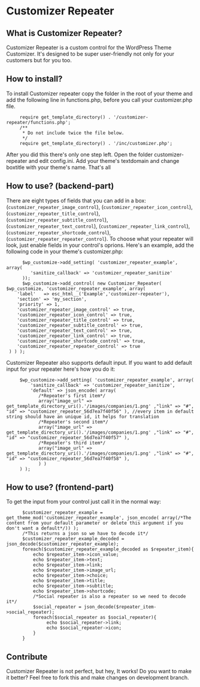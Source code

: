 # Customizer Repeater

## What is Customizer Repeater?

Customizer Repeater is a custom control for the WordPress Theme Customizer. It's designed to be super user-friendly not only for your customers but for you too.

## How to install?

To install Customizer repeater copy the folder in the root of your theme and add the following line in functions.php, before you call your customizer.php file.

         require get_template_directory() . '/customizer-repeater/functions.php';
         /**
          * Do not include twice the file below.
          */
         require get_template_directory() . '/inc/customizer.php';

After you did this there's only one step left. Open the folder customizer-repeater and edit config.ini. Add your theme's textdomain and change boxtitle with your theme's name.
That's all

## How to use? (backend-part)

There are eight types of fields that you can add in a box: (`customizer_repeater_image_control`), (`customizer_repeater_icon_control`), (`customizer_repeater_title_control`), (`customizer_repeater_subtitle_control`), (`customizer_repeater_text_control`), (`customizer_repeater_link_control`), (`customizer_repeater_shortcode_control`), (`customizer_repeater_repeater_control`). To choose what your repeater will look, just enable fields in your control's oprions. Here's an example, add the following code in your theme's customizer.php:

          $wp_customize->add_setting( 'customizer_repeater_example', array(
             'sanitize_callback' => 'customizer_repeater_sanitize'
          ));
          $wp_customize->add_control( new Customizer_Repeater( $wp_customize, 'customizer_repeater_example', array(
		'label'   => esc_html__('Example','customizer-repeater'),
		'section' => 'my_section',
		'priority' => 1,
		'customizer_repeater_image_control' => true,
		'customizer_repeater_icon_control' => true,
		'customizer_repeater_title_control' => true,
		'customizer_repeater_subtitle_control' => true,
		'customizer_repeater_text_control' => true,
		'customizer_repeater_link_control' => true,
		'customizer_repeater_shortcode_control' => true,
		'customizer_repeater_repeater_control' => true
	 ) ) );


Customizer Repeater also supports default input. If you want to add default input for your repeater here's how you do it:

         $wp_customize->add_setting( 'customizer_repeater_example', array(
             'sanitize_callback' => 'customizer_repeater_sanitize',
             'default' => json_encode( array(
                /*Repeater's first item*/
                array("image_url" => get_template_directory_uri().'/images/companies/1.png' ,"link" => "#", "id" => "customizer_repeater_56d7ea7f40f56" ), //every item in default string should have an unique id, it helps for translation
                /*Repeater's second item*/
                array("image_url" => get_template_directory_uri().'/images/companies/1.png' ,"link" => "#", "id" => "customizer_repeater_56d7ea7f40f57" ),
                /*Repeater's third item*/
                array("image_url" => get_template_directory_uri().'/images/companies/1.png' ,"link" => "#", "id" => "customizer_repeater_56d7ea7f40f58" ),
                ) )
         ) );


## How to use? (frontend-part)

To get the input from your control just call it in the normal way:

          $customizer_repeater_example = get_theme_mod('customizer_repeater_example', json_encode( array(/*The content from your default parameter or delete this argument if you don't want a default*/)) );
          /*This returns a json so we have to decode it*/
          $customizer_repeater_example_decoded = json_decode($customizer_repeater_example);
          foreach($customizer_repeater_example_decoded as $repeater_item){
              echo $repeater_item->icon_value;
              echo $repeater_item->text;
              echo $repeater_item->link;
              echo $repeater_item->image_url;
              echo $repeater_item->choice;
              echo $repeater_item->title;
              echo $repeater_item->subtitle;
              echo $repeater_item->shortcode;
              /*Social repeater is also a repeater so we need to decode it*/
              $social_repeater = json_decode($repeater_item->social_repeater);
              foreach($social_repeater as $social_repeater){
                   echo $social_repeater->link;
                   echo $social_repeater->icon;
              }
          }

## Contribute

Customizer Repeater is not perfect, but hey, It works! Do you want to make it better? Feel free to fork this and make changes on development branch.